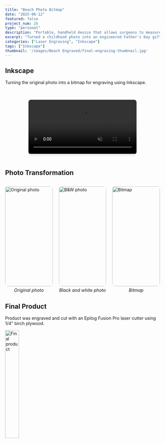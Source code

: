 ```yaml
---
title: "Beach Photo Bitmap"
date: "2025-06-12"
featured: false
project_num: 26
type: "personal"
description: "Portable, handheld device that allows surgeons to measure bone density of patients cost effectively."
excerpt: "Turned a childhood photo into an engineered Father's Day gift."
categories: ["Laser Engraving", "Inkscape"]
tags: ["Inkscape"]
thumbnail: '/images/Beach Engraved/final-engraving-thumbnail.jpg'
---
```

## Inkscape
Turning the original photo into a bitmap for engraving using Inkscape.
<div style="display: flex; justify-content: center; margin: 3rem 0;">
  <video 
    src="/videos/bitmap-inkscape.mp4" 
    muted
    loop
    autoplay
    style="width: 70%; border-radius: 8px; box-shadow: 0 4px 6px rgba(0, 0, 0, 0.1);"
    class="rounded-lg shadow-md"
  >
    Your browser does not support the video tag.
  </video>
</div>

## Photo Transformation
<div class="photo-row">
  <figure>
    <img src="/images/Beach Engraved/SDC10760.jpg" alt="Original photo">
    <figcaption>Original photo</figcaption>
  </figure>
  <figure>
    <img src="/images/Beach Engraved/IMG_3254.jpeg" alt="B&W photo">
    <figcaption>Black and white photo</figcaption>
  </figure>
  <figure>
    <img src="/images/Beach Engraved/bitmap_IMG_3254.jpeg" alt="Bitmap">
    <figcaption>Bitmap</figcaption>
  </figure>
</div>

## Final Product
Product was engraved and cut with an Epilog Fusion Pro laser cutter using 1/4" birch plywood.
<div class="my-12 text-center">
  <a href="/images/Beach Engraved/final-engraving.jpg" class="inline-block">
    <img src="/images/Beach Engraved/final-engraving.jpg" alt="Final product" class="rounded-lg shadow-md cursor-pointer hover:opacity-90 transition-opacity" style="width: 30%; height: auto;" />
  </a>
</div>

<style>
.photo-row {
  display: grid;
  grid-template-columns: repeat(3, 1fr);
  gap: 20px;
  align-items: start;
  margin: 2rem 0;
}

.photo-row figure {
  margin: 0 !important;
  display: flex;
  flex-direction: column;
  align-items: center;
  gap: 4px; /* Adjust this value - try 0px, 2px, 4px, etc. */
}

.photo-row img {
  width: 100%;
  height: 325px;
  object-fit: cover;
  object-position: center;
  border-radius: 8px;
  margin: 0 !important; /* Override any markdown img margins */
  margin-bottom: 0 !important; /* Specifically override bottom margin */
}

/* Target figcaption more specifically */
.photo-row figure figcaption {
  font-style: italic;
  font-size: 0.9rem;
  color: var(--color-text-muted);
  text-align: center;
  margin: 0 !important; /* Override all margins */
  margin-top: 0 !important; /* Specifically override top margin */
  margin-bottom: 0 !important; /* Specifically override bottom margin */
  padding: 0 !important; /* Override any padding */
}

/* Responsive: stack on mobile */
@media (max-width: 768px) {
  .photo-row {
    grid-template-columns: 1fr;
  }
  
  .photo-row img {
    height: 200px;
  }
}
</style>

<script>
  document.addEventListener('DOMContentLoaded', function() {
    const video = document.getElementById('my-video');
    video.playbackRate = 0.5; // 0.5 = half speed, 2.0 = double speed, 1.0 = normal
  });
</script>